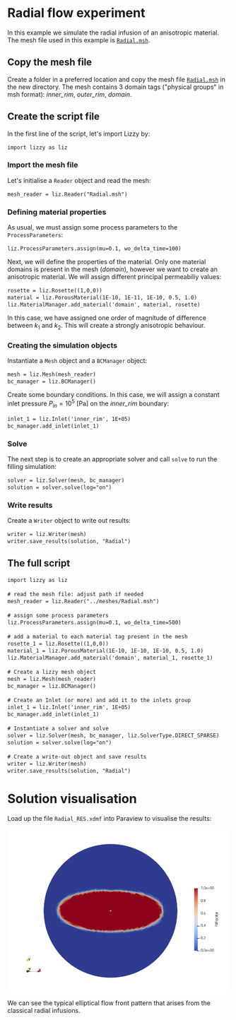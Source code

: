 # Radial flow experiment
In this example we simulate the radial infusion of an anisotropic material. The mesh file used in this example is [`Radial.msh`](../../examples/meshes/Radial.msh).

## Copy the mesh file
Create a folder in a preferred location and copy the mesh file [`Radial.msh`](../../examples/meshes/Radial.msh) in the new directory.
The mesh contains 3 domain tags ("physical groups" in msh format): _inner_rim_, _outer_rim_, _domain_.

## Create the script file
In the first line of the script, let's import Lizzy by:
```
import lizzy as liz
```
### Import the mesh file
Let's initialise a `Reader` object and read the mesh:
```
mesh_reader = liz.Reader("Radial.msh")
```
### Defining material properties
As usual, we must assign some process parameters to the `ProcessParameters`:
```
liz.ProcessParameters.assign(mu=0.1, wo_delta_time=100)
```
Next, we will define the properties of the material. Only one material domains is present in the mesh (_domain_), however we want to create an anisotropic material. We will assign different principal permeabiliy values:
```
rosette = liz.Rosette((1,0,0))
material = liz.PorousMaterial(1E-10, 1E-11, 1E-10, 0.5, 1.0)
liz.MaterialManager.add_material('domain', material, rosette)
```
In this case, we have assigned one order of magnitude of difference between $k_1$ and $k_2$. This will create a strongly anisotropic behaviour.

### Creating the simulation objects
Instantiate a `Mesh` object and a `BCManager` object:
```
mesh = liz.Mesh(mesh_reader)
bc_manager = liz.BCManager()
```

Create some boundary conditions. In this case, we will assign a constant inlet pressure $P_{in}=10^5$ [Pa] on the _inner_rim_ boundary:
```
inlet_1 = liz.Inlet('inner_rim', 1E+05)
bc_manager.add_inlet(inlet_1)
```

### Solve
The next step is to create an appropriate solver and call `solve` to run the filling simulation:
```
solver = liz.Solver(mesh, bc_manager)
solution = solver.solve(log="on")
```
### Write results
Create a `Writer` object to write out results:
```
writer = liz.Writer(mesh)
writer.save_results(solution, "Radial")
```

## The full script

```
import lizzy as liz

# read the mesh file: adjust path if needed
mesh_reader = liz.Reader("../meshes/Radial.msh")

# assign some process parameters
liz.ProcessParameters.assign(mu=0.1, wo_delta_time=500)

# add a material to each material tag present in the mesh
rosette_1 = liz.Rosette((1,0,0))
material_1 = liz.PorousMaterial(1E-10, 1E-10, 1E-10, 0.5, 1.0)
liz.MaterialManager.add_material('domain', material_1, rosette_1)

# Create a lizzy mesh object
mesh = liz.Mesh(mesh_reader)
bc_manager = liz.BCManager()

# Create an Inlet (or more) and add it to the inlets group
inlet_1 = liz.Inlet('inner_rim', 1E+05)
bc_manager.add_inlet(inlet_1)

# Instantiate a solver and solve
solver = liz.Solver(mesh, bc_manager, liz.SolverType.DIRECT_SPARSE)
solution = solver.solve(log="on")

# Create a write-out object and save results
writer = liz.Writer(mesh)
writer.save_results(solution, "Radial")
```

# Solution visualisation
Load up the file `Radial_RES.xdmf` into Paraview to visualise the results:

<div style="display: flex; justify-content: center;">
<img src="../images/Radial_fill.png" alt="Radial fill solution" width="720">
</div>

We can see the typical elliptical flow front pattern that arises from the classical radial infusions.